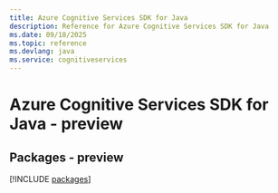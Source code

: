 ```yaml
---
title: Azure Cognitive Services SDK for Java
description: Reference for Azure Cognitive Services SDK for Java
ms.date: 09/18/2025
ms.topic: reference
ms.devlang: java
ms.service: cognitiveservices
---
```

# Azure Cognitive Services SDK for Java - preview
## Packages - preview
[!INCLUDE [packages](cognitive-services-index.md)]